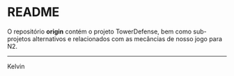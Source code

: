 # README #

O repositório **origin** contém o projeto TowerDefense, bem como
sub-projetos alternativos e relacionados com as mecâncias de nosso
jogo para N2.


-----
Kelvin
